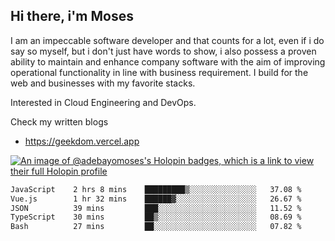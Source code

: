 ## Hi there, i'm Moses

I am an impeccable software developer and that counts for a lot, even if i do say so myself, but i don't just have words to show, i also possess a proven ability to maintain and enhance company software with the aim of improving operational functionality in line with business requirement. I build for the web and businesses with my favorite stacks.

Interested in Cloud Engineering and DevOps.

Check my written blogs
- https://geekdom.vercel.app

[![An image of @adebayomoses's Holopin badges, which is a link to view their full Holopin profile](https://holopin.me/adebayomoses)](https://holopin.io/@adebayomoses)

<!--START_SECTION:waka-->

```txt
JavaScript    2 hrs 8 mins    █████████▒░░░░░░░░░░░░░░░   37.08 %
Vue.js        1 hr 32 mins    ██████▓░░░░░░░░░░░░░░░░░░   26.67 %
JSON          39 mins         ███░░░░░░░░░░░░░░░░░░░░░░   11.52 %
TypeScript    30 mins         ██▒░░░░░░░░░░░░░░░░░░░░░░   08.69 %
Bash          27 mins         ██░░░░░░░░░░░░░░░░░░░░░░░   07.82 %
```

<!--END_SECTION:waka-->
